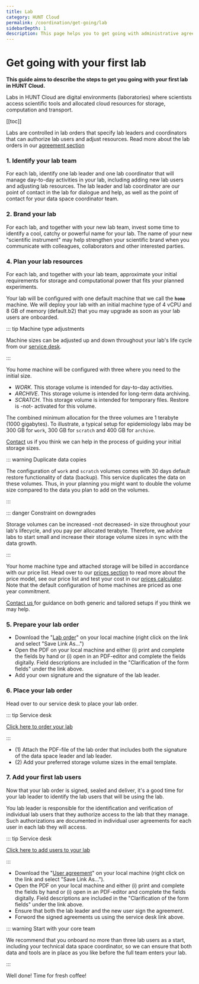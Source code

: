 ```yaml
---
title: Lab
category: HUNT Cloud
permalink: /coordination/get-going/lab
sidebarDepth: 1
description: This page helps you to get going with administrative agreements in HUNT Cloud.
---
```


# Get going with your first lab

**This guide aims to describe the steps to get you going with your first lab in HUNT Cloud.**

Labs in HUNT Cloud are digital environments (laboratories) where scientists access scientific tools and allocated cloud resources for storage, computation and transport.

[[toc]]

Labs are controlled in lab orders that specify lab leaders and coordinators that can authorize lab users and adjust resources. Read more about the lab orders in our [agreement section](/administer-science/agreements/overview/#lab-order)


### 1. Identify your lab team

For each lab, identify one lab leader and one lab coordinator that will manage day-to-day activities in your lab, including adding new lab users and adjusting lab resources. The lab leader and lab coordinator are our point of contact in the lab for dialogue and help, as well as the point of contact for your data space coordinator team.

### 2. Brand your lab

For each lab, and together with your new lab team, invest some time to identify a cool, catchy or powerful name for your lab. The name of your new "scientific instrument" may help strengthen your scientific brand when you communicate with colleagues, collaborators and other interested parties. 

### 4. Plan your lab resources

For each lab, and together with your lab team, approximate your initial requirements for storage and computational power that fits your planned experiments.

Your lab will be configured with one default machine that we call the **`home`** machine. We will deploy your lab with an initial machine type of 4 vCPU and 8 GB of memory (default.b2) that you may upgrade as soon as your lab users are onboarded.

::: tip Machine type adjustments

Machine sizes can be adjusted up and down throughout your lab's life cycle from our [service desk](/administer-science/service-desk/lab-orders.html#compute).
 
:::

You home machine will be configured with three where you need to the initial size. 

* *WORK*. This storage volume is intended for day-to-day activities.
* *ARCHIVE*. This storage volume is intended for long-term data archiving.
* *SCRATCH*. This storage volume is intended for temporary files. Restore is -not- activated for this volume.

The combined minimum allocation for the three volumes are 1 terabyte (1000 gigabytes). To illustrate, a typical setup for epidemiology labs may be 300 GB for `work`, 300 GB for `scratch` and 400 GB for `archive`.

[Contact](/contact) us if you think we can help in the process of guiding your initial storage sizes. 


::: warning Duplicate data copies

The configuration of `work` and `scratch` volumes comes with 30 days default restore functionality of data (backup). This service duplicates the data on these volumes. Thus, in your planning you might want to double the volume size compared to the data you plan to add on the volumes.

:::

::: danger Constraint on downgrades

Storage volumes can be increased -not decreased- in size throughout your lab's lifecycle, and you pay per allocated terabyte. Therefore, we advice labs to start small and increase their storage volume sizes in sync with the data growth.

:::

Your home machine type and attached storage will be billed in accordance with our price list. Head over to our [prices section](/administer-science/prices/introduction) to read more about the price model, see our price list and test your cost in our [prices calculator](/administer-science/prices/calculator/). Note that the default configuration of home machines are priced as one year commitment. 

[Contact us ](/contact) for guidance on both generic and tailored setups if you think we may help. 

### 5. Prepare your lab order

- Download the "[Lab order](/administer-science/agreements/downloads/#lab-order)" on your local machine (right click on the link and select "Save Link As...")
- Open the PDF on your local machine and either (i) print and complete the fields by hand or (i) open in an PDF-editor and complete the fields digitally. Field descriptions are included in the "Clarification of the form fields" under the link above. 
- Add your own signature and the signature of the lab leader.

### 6. Place your lab order

Head over to our service desk to place your lab order.

::: tip Service desk

[Click here to order your lab](/administer-science/service-desk/data-space-orders.html#new-lab)

:::

* (1) Attach the PDF-file of the lab order that includes both the signature of the data space leader and lab leader.
* (2) Add your preferred storage volume sizes in the email template.


### 7. Add your first lab users

Now that your lab order is signed, sealed and deliver, it's a good time for your lab leader to identify the lab users that will be using the lab. 

You lab leader is responsible for the identification and verification of individual lab users that they authorize access to the lab that they manage. Such authorizations are documented in individual user agreements for each user in each lab they will access.

::: tip Service desk

[Click here to add users to your lab](/administer-science/service-desk/lab-orders.html#add-a-new-lab-user)

:::

- Download the "[User agreement](/administer-science/agreements/downloads/#user-agreement)" on your local machine (right click on the link and select "Save Link As...").
- Open the PDF on your local machine and either (i) print and complete the fields by hand or (i) open in an PDF-editor and complete the fields digitally. Field descriptions are included in the "Clarification of the form fields" under the link above. 
- Ensure that both the lab leader and the new user sign the agreement.
- Forword the signed agreements us using the service desk link above.

::: warning Start with your core team

We recommend that you onboard no more than three lab users as a start, including your technical data space coordinator, so we can ensure that both data and tools are in place as you like before the full team enters your lab.

:::

Well done! Time for fresh coffee!
